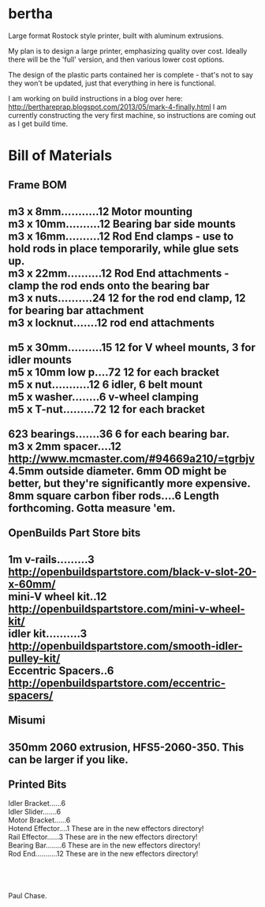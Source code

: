 bertha
======

Large format Rostock style printer, built with aluminum extrusions.

My plan is to design a large printer, emphasizing quality over cost.  Ideally there will be the 'full' version, and then various lower cost options.

The design of the plastic parts contained her is complete - that's not to say they won't be updated, just that everything in here is functional.

I am working on build instructions in a blog over here: http://berthareprap.blogspot.com/2013/05/mark-4-finally.html
I am currently constructing the very first machine, so instructions are coming out as I get build time.

Bill of Materials
===============
Frame BOM
-----
m3 x 8mm...........12     Motor mounting<br>
m3 x 10mm..........12     Bearing bar side mounts<br>
m3 x 16mm..........12     Rod End clamps - use to hold rods in place temporarily, while glue sets up.<br>
m3 x 22mm..........12     Rod End attachments - clamp the rod ends onto the bearing bar<br>
m3 x nuts..........24     12 for the rod end clamp, 12 for bearing bar attachment<br>
m3 x locknut.......12     rod end attachments<br>
<br>
m5 x 30mm..........15     12 for V wheel mounts, 3 for idler mounts<br>
m5 x 10mm low p....72     12 for each bracket<br>
m5 x nut...........12     6 idler, 6 belt mount<br>
m5 x washer........6      v-wheel clamping<br>
m5 x T-nut.........72     12 for each bracket<br>
<br>
623 bearings.......36     6 for each bearing bar.<br>
m3 x 2mm spacer....12     http://www.mcmaster.com/#94669a210/=tgrbjv  4.5mm outside diameter.  6mm OD might be better, but they're significantly more expensive.<br>
8mm square carbon fiber rods....6   Length forthcoming.  Gotta measure 'em.<br>
<br>
OpenBuilds Part Store bits
-----
1m v-rails.........3      http://openbuildspartstore.com/black-v-slot-20-x-60mm/<br>
mini-V  wheel kit..12     http://openbuildspartstore.com/mini-v-wheel-kit/<br>
idler kit..........3      http://openbuildspartstore.com/smooth-idler-pulley-kit/<br>
Eccentric Spacers..6      http://openbuildspartstore.com/eccentric-spacers/<br>
<br>
Misumi
-----
350mm 2060 extrusion, HFS5-2060-350.  This can be larger if you like.<br>
<br>
Printed Bits
-----
Idler Bracket......6<br>
Idler Slider.......6<br>
Motor Bracket......6<br>
Hotend Effector....1      These are in the new effectors directory!<br>
Rail Effector......3      These are in the new effectors directory!<br>
Bearing Bar........6      These are in the new effectors directory!<br>
Rod End...........12      These are in the new effectors directory!<br>
<br>
<br>
<br>
<br>
Paul Chase.

